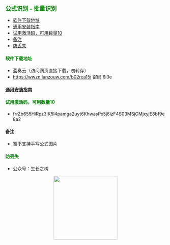 
<b><font color=green size=4>
公式识别 - 批量识别
</font></b>

- [软件下载地址](#软件下载地址)
- [通用安装指南](#通用安装指南)
- [试用激活码，可用数量10](#试用激活码可用数量10)
- [备注](#备注)
- [防丢失](#防丢失)



#### <font color=green>软件下载地址</font>
- 蓝奏云（访问网页直接下载，勿转存）
- https://wwzn.lanzouw.com/b02rca15i 密码:6i3e

#### [通用安装指南](../../univer/install.md)

#### <font color=green>试用激活码，可用数量10</font>
- frrZb655HiRpz3IK5l4pamga2uyt6KhwasPx5j6izF4S03MSjCMjxyjE8bf9e8a2

#### 备注
- 暂不支持手写公式图片

#### <font color=green>防丢失</font>
<!-- - 微信号：mtreeah (建议添加，可提供售后及咨询服务) -->
- 公众号：生长之树
<center><img src="../../../assets/qrcode_for.jpg" width="200px"></center>
